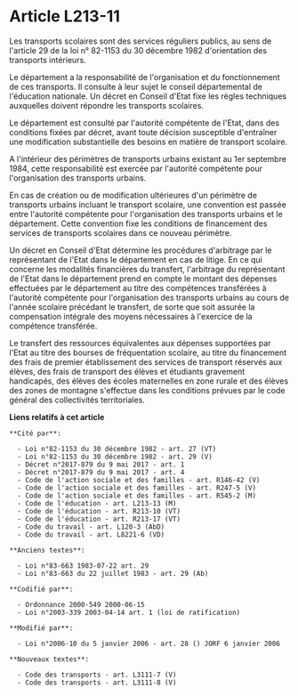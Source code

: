 # Article L213-11

Les transports scolaires sont des services réguliers publics, au sens de l'article 29 de la loi n° 82-1153 du 30 décembre
1982 d'orientation des transports intérieurs. 

Le département a la responsabilité de l'organisation et du fonctionnement de ces transports. Il consulte à leur sujet le
conseil départemental de l'éducation nationale. Un décret en Conseil d'Etat fixe les règles techniques auxquelles doivent
répondre les transports scolaires. 

Le département est consulté par l'autorité compétente de l'Etat, dans des conditions fixées par décret, avant toute décision
susceptible d'entraîner une modification substantielle des besoins en matière de transport scolaire.

A l'intérieur des périmètres de transports urbains existant au 1er septembre 1984, cette responsabilité est exercée par
l'autorité compétente pour l'organisation des transports urbains. 

En cas de création ou de modification ultérieures d'un périmètre de transports urbains incluant le transport scolaire, une
convention est passée entre l'autorité compétente pour l'organisation des transports urbains et le département. Cette
convention fixe les conditions de financement des services de transports scolaires dans ce nouveau périmètre. 

Un décret en Conseil d'Etat détermine les procédures d'arbitrage par le représentant de l'Etat dans le département en cas de
litige. En ce qui concerne les modalités financières du transfert, l'arbitrage du représentant de l'Etat dans le département
prend en compte le montant des dépenses effectuées par le département au titre des compétences transférées à l'autorité
compétente pour l'organisation des transports urbains au cours de l'année scolaire précédant le transfert, de sorte que soit
assurée la compensation intégrale des moyens nécessaires à l'exercice de la compétence transférée. 

Le transfert des ressources équivalentes aux dépenses supportées par l'Etat au titre des bourses de fréquentation scolaire,
au titre du financement des frais de premier établissement des services de transport réservés aux élèves, des frais de
transport des élèves et étudiants gravement handicapés, des élèves des écoles maternelles en zone rurale et des élèves des
zones de montagne s'effectue dans les conditions prévues par le code général des collectivités territoriales.

**Liens relatifs à cet article**

	**Cité par**:

	  - Loi n°82-1153 du 30 décembre 1982 - art. 27 (VT)
	  - Loi n°82-1153 du 30 décembre 1982 - art. 29 (V)
	  - Décret n°2017-879 du 9 mai 2017 - art. 1
	  - Décret n°2017-879 du 9 mai 2017 - art. 4
	  - Code de l'action sociale et des familles - art. R146-42 (V)
	  - Code de l'action sociale et des familles - art. R247-5 (V)
	  - Code de l'action sociale et des familles - art. R545-2 (M)
	  - Code de l'éducation - art. L213-13 (M)
	  - Code de l'éducation - art. R213-10 (VT)
	  - Code de l'éducation - art. R213-17 (VT)
	  - Code du travail - art. L120-3 (AbD)
	  - Code du travail - art. L8221-6 (VD)

	**Anciens textes**:

	  - Loi n°83-663 1983-07-22 art. 29
	  - Loi n°83-663 du 22 juillet 1983 - art. 29 (Ab)

	**Codifié par**:

	  - Ordonnance 2000-549 2000-06-15
	  - Loi n°2003-339 2003-04-14 art. 1 (loi de ratification)

	**Modifié par**:

	  - Loi n°2006-10 du 5 janvier 2006 - art. 28 () JORF 6 janvier 2006

	**Nouveaux textes**:

	  - Code des transports - art. L3111-7 (V)
	  - Code des transports - art. L3111-8 (V)
